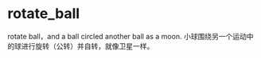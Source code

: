# rotate_ball
rotate ball，and  a ball circled another ball as a moon.
小球围绕另一个运动中的球进行旋转（公转）并自转，就像卫星一样。
